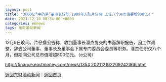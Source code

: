 ```yaml
---
layout: post
title: "3000亿“中药茅”董事长辞职 1999年入职片仔癀 上任八个月市值暴增800亿！"
date: 2021-12-10 08:34:00 +0800
categories: emnews
tags: 东财滚动新闻
---
```


12月9日晚间，片仔癀公告称，收到董事长潘杰提交的书面辞职报告，因工作调整，辞去公司董事、董事长及董事会下属专门委员会委员等职务。潘杰任职仅八个月，但期间公司总市值增超800亿元。（e公司）

<http://finance.eastmoney.com/news/1354,202112102209242366.html>

[返回东财滚动新闻](//finews.withounder.com/emnews/)｜[返回首页](//finews.withounder.com/)